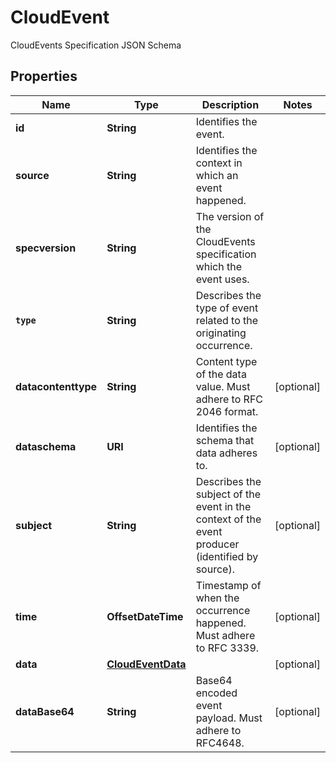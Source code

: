 

# CloudEvent

CloudEvents Specification JSON Schema

## Properties

Name | Type | Description | Notes
------------ | ------------- | ------------- | -------------
**id** | **String** | Identifies the event. | 
**source** | **String** | Identifies the context in which an event happened. | 
**specversion** | **String** | The version of the CloudEvents specification which the event uses. | 
**`type`** | **String** | Describes the type of event related to the originating occurrence. | 
**datacontenttype** | **String** | Content type of the data value. Must adhere to RFC 2046 format. |  [optional]
**dataschema** | **URI** | Identifies the schema that data adheres to. |  [optional]
**subject** | **String** | Describes the subject of the event in the context of the event producer (identified by source). |  [optional]
**time** | **OffsetDateTime** | Timestamp of when the occurrence happened. Must adhere to RFC 3339. |  [optional]
**data** | [**CloudEventData**](CloudEventData.md) |  |  [optional]
**dataBase64** | **String** | Base64 encoded event payload. Must adhere to RFC4648. |  [optional]




